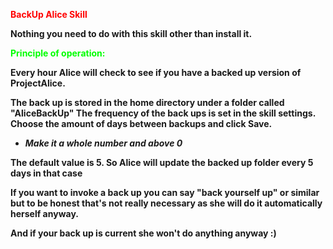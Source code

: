<span style="color: #ff0000;"><strong>BackUp Alice Skill </span>

Nothing you need to do with this skill other than install it.

<span style="color: #00ff00;">Principle of operation:</span>

Every hour Alice will check to see if you have a backed up version of ProjectAlice.

The back up is stored in the home directory under a folder called "AliceBackUp"
The frequency of the back ups is set in the skill settings. 
Choose the amount of days between backups and click Save. 

- <i>Make it a whole number and above 0</i>
 
The default value is 5. So Alice will update the backed up folder every 5 days in that case

If you want to invoke a back up you can say "back yourself up" or similar but to be honest 
that's not really necessary as she will do it automatically herself anyway.

And if your back up is current she won't do anything anyway :)  
